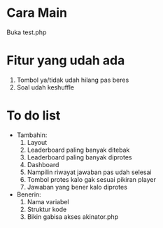 # Cara Main
 Buka test.php

# Fitur yang udah ada
1. Tombol ya/tidak udah hilang pas beres
2. Soal udah keshuffle

# To do list
* Tambahin:
	1. Layout
	2. Leaderboard paling banyak ditebak
	3. Leaderboard paling banyak diprotes
	4. Dashboard
	5. Nampilin riwayat jawaban pas udah selesai
	6. Tombol protes kalo gak sesuai pikiran player
	7. Jawaban yang bener kalo diprotes
* Benerin:
	1. Nama variabel
	2. Struktur kode
	3. Bikin gabisa akses akinator.php